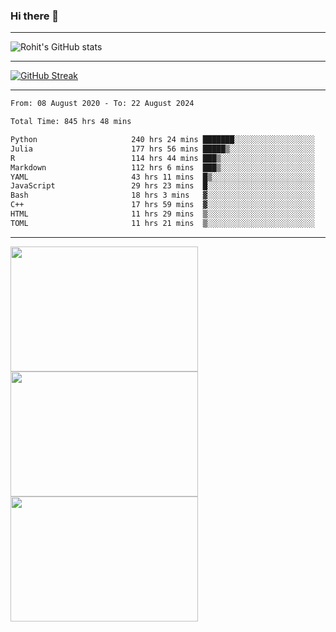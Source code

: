 ### Hi there 👋

<hr/>

![Rohit's GitHub stats](https://github-readme-stats.vercel.app/api?username=RohitRathore1&show_icons=true&theme=transparent)

<hr/>

[![GitHub Streak](http://github-readme-streak-stats.herokuapp.com?user=RohitRathore1&theme=dark&mode=weekly)](https://git.io/streak-stats)

<hr/>

<!--START_SECTION:waka-->

```txt
From: 08 August 2020 - To: 22 August 2024

Total Time: 845 hrs 48 mins

Python                     240 hrs 24 mins ███████░░░░░░░░░░░░░░░░░░   28.42 %
Julia                      177 hrs 56 mins █████▒░░░░░░░░░░░░░░░░░░░   21.04 %
R                          114 hrs 44 mins ███▒░░░░░░░░░░░░░░░░░░░░░   13.57 %
Markdown                   112 hrs 6 mins  ███▒░░░░░░░░░░░░░░░░░░░░░   13.25 %
YAML                       43 hrs 11 mins  █▒░░░░░░░░░░░░░░░░░░░░░░░   05.11 %
JavaScript                 29 hrs 23 mins  █░░░░░░░░░░░░░░░░░░░░░░░░   03.47 %
Bash                       18 hrs 3 mins   ▓░░░░░░░░░░░░░░░░░░░░░░░░   02.13 %
C++                        17 hrs 59 mins  ▓░░░░░░░░░░░░░░░░░░░░░░░░   02.13 %
HTML                       11 hrs 29 mins  ▒░░░░░░░░░░░░░░░░░░░░░░░░   01.36 %
TOML                       11 hrs 21 mins  ▒░░░░░░░░░░░░░░░░░░░░░░░░   01.34 %
```

<!--END_SECTION:waka-->

<hr/>

<p>
  <img src="https://wakatime.com/share/@TeAmp0is0N/0205e68a-e5ed-48bf-b870-3c94c1fa77d3.svg" width="300" height="200">
  <img src="https://wakatime.com/share/@TeAmp0is0N/3935ee43-08a3-493e-8b95-60c1f9204b15.svg" width="300" height="200">
  <img src="https://wakatime.com/share/@TeAmp0is0N/8717aacc-7340-44e0-abb1-987dc9823fcd.svg" width="300" height="200">
</p>




